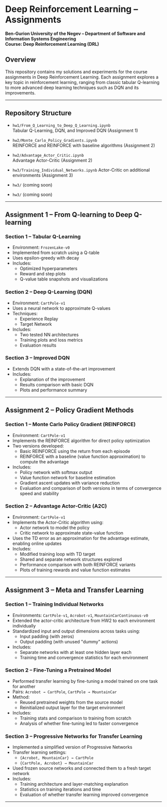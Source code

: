 # Deep Reinforcement Learning – Assignments  
**Ben-Gurion University of the Negev – Department of Software and Information Systems Engineering**  
**Course: Deep Reinforcement Learning (DRL)**  

## Overview  
This repository contains my solutions and experiments for the course assignments in Deep Reinforcement Learning. Each assignment explores a key topic in reinforcement learning, ranging from classic tabular Q-learning to more advanced deep learning techniques such as DQN and its improvements.

---

## Repository Structure

- `hw1/From_Q_Learning_to_Deep_Q_Learning.ipynb`  
  Tabular Q-Learning, DQN, and Improved DQN (Assignment 1)

- `hw2/Monte_Carlo_Policy_Gradients.ipynb`  
  REINFORCE and REINFORCE with baseline algorithms (Assignment 2)

- `hw2/Advantage_Actor_Critic.ipynb`  
  Advantage Actor-Critic (Assignment 2)

- `hw3/Training_Individual_Networks.ipynb`
  Actor-Critic on additional environments (Assignment 3)

- `hw3/` (coming soon)
  
- `hw3/` (coming soon)


---

## Assignment 1 – From Q-learning to Deep Q-learning

### Section 1 – Tabular Q-Learning
- Environment: `FrozenLake-v0`
- Implemented from scratch using a Q-table
- Uses epsilon-greedy with decay
- Includes:
  - Optimized hyperparameters  
  - Reward and step plots  
  - Q-value table snapshots and visualizations  


### Section 2 – Deep Q-Learning (DQN)
- Environment: `CartPole-v1`
- Uses a neural network to approximate Q-values
- Techniques:
  - Experience Replay  
  - Target Network  
- Includes:
  - Two tested NN architectures  
  - Training plots and loss metrics  
  - Evaluation results  

### Section 3 – Improved DQN
- Extends DQN with a state-of-the-art improvement
- Includes:
  - Explanation of the improvement  
  - Results comparison with basic DQN  
  - Plots and performance summary  

---

## Assignment 2 – Policy Gradient Methods

### Section 1 – Monte Carlo Policy Gradient (REINFORCE)
- Environment: `CartPole-v1`
- Implements the REINFORCE algorithm for direct policy optimization
- Two versions developed:
  - Basic REINFORCE using the return from each episode
  - REINFORCE with a baseline (value function approximation) to compute the advantage
- Includes:
  - Policy network with softmax output
  - Value function network for baseline estimation
  - Gradient ascent updates with variance reduction
  - Evaluation and comparison of both versions in terms of convergence speed and stability

### Section 2 – Advantage Actor-Critic (A2C)
- Environment: `CartPole-v1`
- Implements the Actor-Critic algorithm using:
  - Actor network to model the policy
  - Critic network to approximate state-value function
- Uses the TD error as an approximation for the advantage estimate, enabling online updates
- Includes:
  - Modified training loop with TD target
  - Shared and separate network structures explored
  - Performance comparison with both REINFORCE variants
  - Plots of training rewards and value function estimates

---

## Assignment 3 – Meta and Transfer Learning

### Section 1 – Training Individual Networks
- Environments: `CartPole-v1`, `Acrobot-v1`, `MountainCarContinuous-v0`
- Extended the actor-critic architecture from HW2 to each environment individually
- Standardized input and output dimensions across tasks using:
  - Input padding (with zeros)
  - Output padding (with unused "dummy" actions)
- Includes:
  - Separate networks with at least one hidden layer each
  - Training time and convergence statistics for each environment

### Section 2 – Fine-Tuning a Pretrained Model
- Performed transfer learning by fine-tuning a model trained on one task for another
- Pairs: `Acrobot → CartPole`, `CartPole → MountainCar`
- Method:
  - Reused pretrained weights from the source model
  - Reinitialized output layer for the target environment
- Includes:
  - Training stats and comparison to training from scratch
  - Analysis of whether fine-tuning led to faster convergence

### Section 3 – Progressive Networks for Transfer Learning
- Implemented a simplified version of Progressive Networks
- Transfer learning settings:
  - `{Acrobot, MountainCar} → CartPole`
  - `{CartPole, Acrobot} → MountainCar`
- Used frozen source networks and connected them to a fresh target network
- Includes:
  - Training architecture and layer-matching explanation
  - Statistics on training iterations and time
  - Evaluation of whether transfer learning improved convergence

---
